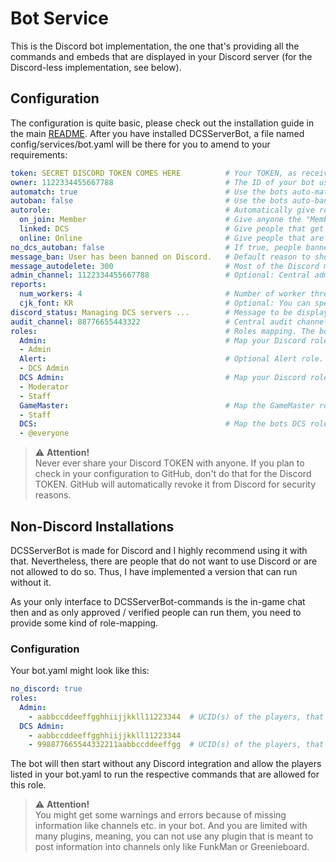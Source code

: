 # Bot Service
This is the Discord bot implementation, the one that's providing all the commands and embeds that are displayed in your
Discord server (for the Discord-less implementation, see below).

## Configuration
The configuration is quite basic, please check out the installation guide in the main [README](../../README.md).
After you have installed DCSServerBot, a file named config/services/bot.yaml will be there for you to amend to your
requirements:

```yaml
token: SECRET DISCORD TOKEN COMES HERE          # Your TOKEN, as received from the discord developer portal.
owner: 1122334455667788                         # The ID of your bot user. Right click, select "Copy User ID".
automatch: true                                 # Use the bots auto-matching functionality (see below), default is true.
autoban: false                                  # Use the bots auto-ban functionality (see below), default is false.
autorole:                                       # Automatically give roles to people, depending on conditions (see below). The roles need to be set up in your Discord server.
  on_join: Member                               # Give anyone the "Member" role, if they join your Discord.
  linked: DCS                                   # Give people that get linked the DCS role.
  online: Online                                # Give people that are online on any of your servers the "Online" role.
no_dcs_autoban: false                           # If true, people banned on your Discord will not be banned on your servers (default: false)
message_ban: User has been banned on Discord.   # Default reason to show people that try to join your DCS servers when they are banned on Discord.
message_autodelete: 300                         # Most of the Discord messages are private messages. If not, this is the timeout after that they vanish. Default is 300 (5 mins). 
admin_channel: 1122334455667788                 # Optional: Central admin channel (see below).
reports:
  num_workers: 4                                # Number of worker threads to be used for any reports generated by the bot. Default is 4.
  cjk_font: KR                                  # Optional: You can specify a CJK font to be used in your reports.
discord_status: Managing DCS servers ...        # Message to be displayed as the bots Discord status. Default is none.
audit_channel: 88776655443322                   # Central audit channel to send audit events to (default: none)
roles:                                          # Roles mapping. The bot uses internal roles to decouple from Discord own role system.
  Admin:                                        # Map your Discord role "Admin" to the bots role "Admin" (default: Admin)
  - Admin                                       
  Alert:                                        # Optional Alert role. Default is DCS Admin. Would be pinged on server crashes and low performance
  - DCS Admin
  DCS Admin:                                    # Map your Discord role "Moderator" and "Staff" to the bots "DCS Admin" role (default: DCS Admin)
  - Moderator
  - Staff
  GameMaster:                                   # Map the GameMaster role to anybody with the Staff role in your Discord.
  - Staff
  DCS:                                          # Map the bots DCS role to everyone in your discord. Only everyone needs the leading @!
  - @everyone
```

> ⚠️ **Attention!**<br>
> Never ever share your Discord TOKEN with anyone. If you plan to check in your configuration to GitHub, don't do that
> for the Discord TOKEN. GitHub will automatically revoke it from Discord for security reasons.

## Non-Discord Installations
DCSServerBot is made for Discord and I highly recommend using it with that. Nevertheless, there are people that do not
want to use Discord or are not allowed to do so. Thus, I have implemented a version that can run without it.

As your only interface to DCSServerBot-commands is the in-game chat then and as only approved / verified people can run
them, you need to provide some kind of role-mapping.

### Configuration
Your bot.yaml might look like this:
```yaml
no_discord: true
roles:
  Admin:
    - aabbccddeeffgghhiijjkkll11223344  # UCID(s) of the players, that should get the Admin role
  DCS Admin:
    - aabbccddeeffgghhiijjkkll11223344
    - 998877665544332211aabbccddeeffgg  # UCID(s) of the players, that should get the DCS Admin role
```
The bot will then start without any Discord integration and allow the players listed in your bot.yaml to run the 
respective commands that are allowed for this role.

> ⚠️ **Attention!**<br>
> You might get some warnings and errors because of missing information like channels etc. in your bot.
> And you are limited with many plugins, meaning, you can not use any plugin that is meant to post information into
> channels only like FunkMan or Greenieboard.
